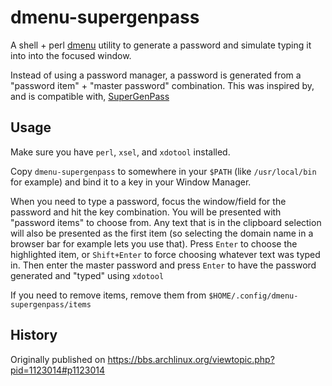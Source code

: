 # dmenu-supergenpass

A shell + perl [dmenu](https://tools.suckless.org/dmenu/) utility to generate a
password and simulate typing it into into the focused window.

Instead of using a password manager, a password is generated from
a "password item" + "master password" combination. This was inspired by, and is compatible with, [SuperGenPass](https://chriszarate.github.io/supergenpass/)

## Usage
Make sure you have `perl`, `xsel`, and `xdotool` installed.

Copy `dmenu-supergenpass` to somewhere in your `$PATH` (like `/usr/local/bin`
for example) and bind it to a key in your Window Manager.

When you need to type a password, focus the window/field for the password and
hit the key combination. You will be presented with "password items" to choose
from. Any text that is in the clipboard selection will also be presented as the
first item (so selecting the domain name in a browser bar for example lets you
use that). Press `Enter` to choose the highlighted item, or `Shift+Enter` to
force choosing whatever text was typed in. Then enter the master password and
press `Enter` to have the password generated and "typed" using `xdotool`


If you need to remove items, remove them from `$HOME/.config/dmenu-supergenpass/items`

## History
Originally published on https://bbs.archlinux.org/viewtopic.php?pid=1123014#p1123014
